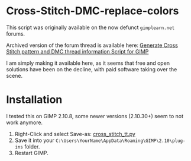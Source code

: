 # Cross-Stitch-DMC-replace-colors

This script was originally available on the now defunct `gimplearn.net` forums.

Archived version of the forum thread is available here: [Generate Cross Stitch pattern and DMC thread information Script for GIMP](https://web.archive.org/web/20221209152439/https://www.gimplearn.net/viewtopic.php/Generate-Cross-Stitch-pattern-and-DMC-thread-information-Script-for-GIMP?t=519)

I am simply making it available here, as it seems that free and open solutions have been on the decline, with paid software taking over the scene.

# Installation

I tested this on GIMP 2.10.8, some newer versions (2.10.30+) seem to not work anymore.

1. Right-Click and select Save-as: [cross_stitch_tt.py](https://github.com/mitsuami-megane/Cross-Stitch-DMC-replace-colors/raw/main/cross_stitch_tt.py)
2. Save it into your `C:\Users\YourName\AppData\Roaming\GIMP\2.10\plug-ins` folder.
3. Restart GIMP.

